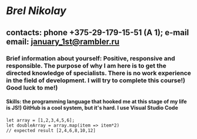 # *Brel Nikolay*
## contacts: phone +375-29-179-15-51 (A 1); e-mail email: january_1st@rambler.ru
### Brief information about yourself: Positive, responsive and responsible. The purpose of why I am here is to get the directed knowledge of specialists. There is no work experience in the field of development. I will try to complete this course!) Good luck to me!)

#### Skills: the programming language that hooked me at this stage of my life is JS!) GitHub is a cool system, but it's hard. I use Visual Studio Code

```
let array = [1,2,3,4,5,6];
let doubleArray = array.map(item => item*2)
// expected result [2,4,6,8,10,12]
``` 

